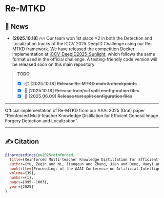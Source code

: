 # Re-MTKD

## 📰 News
* **[2025.10.18]** 🔥🔥 Our team won 1st place ×2 in both the Detection and Localization tracks of the ICCV 2025 DeepID Challenge using our Re-MTKD framework.
We have released the competition Docker implementation at [ICCV-DeepID2025-Sunlight](https://github.com/ZeqinYu/ICCV-DeepID2025-Sunlight), which follows the same format used in the official challenge.
A testing-friendly code version will be released soon on this main repository.

> **TODO**
> - [x] 📦 **[2025.10.18]** **~~Release Re-MTKD code & checkpoints~~** 
> - [x] 🔗 **[2025.10.18]** **~~Release train/val split configuration files~~** 
> - [x] 🔗 **[2025.06.09]** **~~Release test split configuration files~~** 

---

Official implementation of Re-MTKD from our AAAI 2025 (Oral) paper “Reinforced Multi-teacher Knowledge Distillation for Efficient General Image Forgery Detection and Localization”.

---

## ✍️ Citation
```bibtex
@inproceedings{yu2025reinforced,
  title={Reinforced Multi-teacher Knowledge Distillation for Efficient General Image Forgery Detection and Localization},
  author={Yu, Zeqin and Ni, Jiangqun and Zhang, Jian and Deng, Haoyi and Lin, Yuzhen},
  booktitle={Proceedings of the AAAI Conference on Artificial Intelligence},
  volume={39},
  number={1},
  pages={995--1003},
  year={2025}
}
